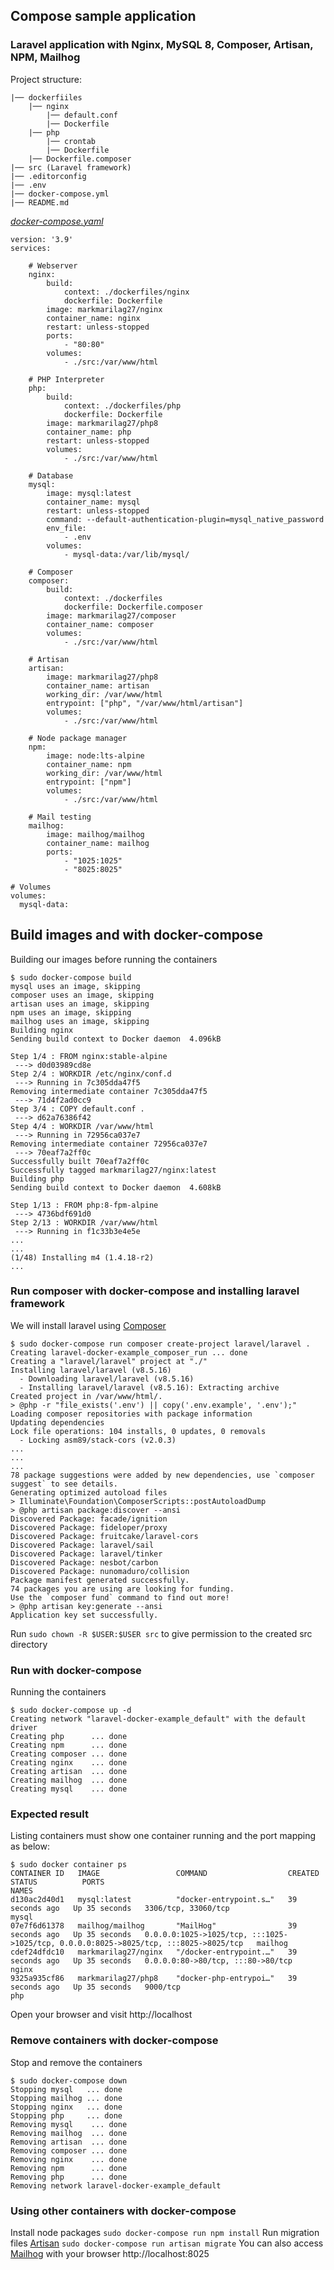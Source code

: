 ## Compose sample application
### Laravel application with Nginx, MySQL 8, Composer, Artisan, NPM, Mailhog

Project structure:
```
|── dockerfiiles
    |── nginx
        |── default.conf
        |── Dockerfile
    |── php
        |── crontab
        |── Dockerfile
    |── Dockerfile.composer
|── src (Laravel framework)
|── .editorconfig
|── .env
|── docker-compose.yml
|── README.md
```

[_docker-compose.yaml_](docker-compose.yaml)
```
version: '3.9'
services:

    # Webserver
    nginx:
        build:
            context: ./dockerfiles/nginx
            dockerfile: Dockerfile
        image: markmarilag27/nginx
        container_name: nginx
        restart: unless-stopped
        ports:
            - "80:80"
        volumes:
            - ./src:/var/www/html

    # PHP Interpreter
    php:
        build:
            context: ./dockerfiles/php
            dockerfile: Dockerfile
        image: markmarilag27/php8
        container_name: php
        restart: unless-stopped
        volumes:
            - ./src:/var/www/html

    # Database
    mysql:
        image: mysql:latest
        container_name: mysql
        restart: unless-stopped
        command: --default-authentication-plugin=mysql_native_password
        env_file:
            - .env
        volumes:
            - mysql-data:/var/lib/mysql/

    # Composer
    composer:
        build:
            context: ./dockerfiles
            dockerfile: Dockerfile.composer
        image: markmarilag27/composer
        container_name: composer
        volumes:
            - ./src:/var/www/html

    # Artisan
    artisan:
        image: markmarilag27/php8
        container_name: artisan
        working_dir: /var/www/html
        entrypoint: ["php", "/var/www/html/artisan"]
        volumes:
            - ./src:/var/www/html

    # Node package manager
    npm:
        image: node:lts-alpine
        container_name: npm
        working_dir: /var/www/html
        entrypoint: ["npm"]
        volumes:
            - ./src:/var/www/html

    # Mail testing
    mailhog:
        image: mailhog/mailhog
        container_name: mailhog
        ports:
            - "1025:1025"
            - "8025:8025"

# Volumes
volumes:
  mysql-data:
```

## Build images and with docker-compose
Building our images before running the containers
```
$ sudo docker-compose build
mysql uses an image, skipping
composer uses an image, skipping
artisan uses an image, skipping
npm uses an image, skipping
mailhog uses an image, skipping
Building nginx
Sending build context to Docker daemon  4.096kB

Step 1/4 : FROM nginx:stable-alpine
 ---> d0d03989cd8e
Step 2/4 : WORKDIR /etc/nginx/conf.d
 ---> Running in 7c305dda47f5
Removing intermediate container 7c305dda47f5
 ---> 71d4f2ad0cc9
Step 3/4 : COPY default.conf .
 ---> d62a76386f42
Step 4/4 : WORKDIR /var/www/html
 ---> Running in 72956ca037e7
Removing intermediate container 72956ca037e7
 ---> 70eaf7a2ff0c
Successfully built 70eaf7a2ff0c
Successfully tagged markmarilag27/nginx:latest
Building php
Sending build context to Docker daemon  4.608kB

Step 1/13 : FROM php:8-fpm-alpine
 ---> 4736bdf691d0
Step 2/13 : WORKDIR /var/www/html
 ---> Running in f1c33b3e4e5e
...
...
(1/48) Installing m4 (1.4.18-r2)
...

```
### Run composer with docker-compose and installing laravel framework
We will install laravel using [Composer](https://laravel.com/docs/8.x#installation-via-composer)
```
$ sudo docker-compose run composer create-project laravel/laravel .
Creating laravel-docker-example_composer_run ... done
Creating a "laravel/laravel" project at "./"
Installing laravel/laravel (v8.5.16)
  - Downloading laravel/laravel (v8.5.16)
  - Installing laravel/laravel (v8.5.16): Extracting archive
Created project in /var/www/html/.
> @php -r "file_exists('.env') || copy('.env.example', '.env');"
Loading composer repositories with package information
Updating dependencies
Lock file operations: 104 installs, 0 updates, 0 removals
  - Locking asm89/stack-cors (v2.0.3)
...
...
...
78 package suggestions were added by new dependencies, use `composer suggest` to see details.
Generating optimized autoload files
> Illuminate\Foundation\ComposerScripts::postAutoloadDump
> @php artisan package:discover --ansi
Discovered Package: facade/ignition
Discovered Package: fideloper/proxy
Discovered Package: fruitcake/laravel-cors
Discovered Package: laravel/sail
Discovered Package: laravel/tinker
Discovered Package: nesbot/carbon
Discovered Package: nunomaduro/collision
Package manifest generated successfully.
74 packages you are using are looking for funding.
Use the `composer fund` command to find out more!
> @php artisan key:generate --ansi
Application key set successfully.

```
Run `sudo chown -R $USER:$USER src` to give permission to the created src directory

### Run with docker-compose
Running the containers
```
$ sudo docker-compose up -d
Creating network "laravel-docker-example_default" with the default driver
Creating php      ... done
Creating npm      ... done
Creating composer ... done
Creating nginx    ... done
Creating artisan  ... done
Creating mailhog  ... done
Creating mysql    ... done
```

### Expected result
Listing containers must show one container running and the port mapping as below:
```
$ sudo docker container ps
CONTAINER ID   IMAGE                 COMMAND                  CREATED          STATUS          PORTS                                                                                  NAMES
d130ac2d40d1   mysql:latest          "docker-entrypoint.s…"   39 seconds ago   Up 35 seconds   3306/tcp, 33060/tcp                                                                    mysql
07e7f6d61378   mailhog/mailhog       "MailHog"                39 seconds ago   Up 35 seconds   0.0.0.0:1025->1025/tcp, :::1025->1025/tcp, 0.0.0.0:8025->8025/tcp, :::8025->8025/tcp   mailhog
cdef24dfdc10   markmarilag27/nginx   "/docker-entrypoint.…"   39 seconds ago   Up 35 seconds   0.0.0.0:80->80/tcp, :::80->80/tcp                                                      nginx
9325a935cf86   markmarilag27/php8    "docker-php-entrypoi…"   39 seconds ago   Up 35 seconds   9000/tcp                                                                               php
```
Open your browser and visit http://localhost

### Remove containers with docker-compose
Stop and remove the containers
```
$ sudo docker-compose down
Stopping mysql   ... done
Stopping mailhog ... done
Stopping nginx   ... done
Stopping php     ... done
Removing mysql    ... done
Removing mailhog  ... done
Removing artisan  ... done
Removing composer ... done
Removing nginx    ... done
Removing npm      ... done
Removing php      ... done
Removing network laravel-docker-example_default
```
### Using other containers with docker-compose
Install node packages
`
sudo docker-compose run npm install
`
Run migration files [Artisan](https://laravel.com/docs/8.x/artisan)
`
sudo docker-compose run artisan migrate
`
You can also access [Mailhog](https://github.com/mailhog/MailHog) with your browser http://localhost:8025
